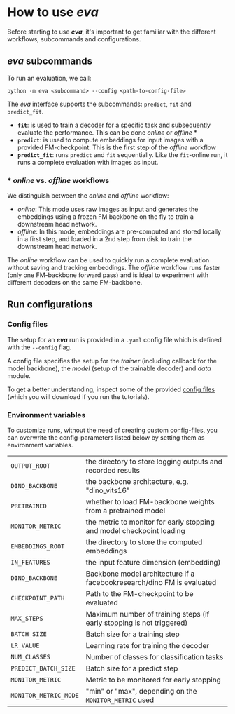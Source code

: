 # How to use *eva*

Before starting to use ***eva***, it's important to get familiar with the different workflows, subcommands and configurations.


## *eva* subcommands

To run an evaluation, we call:
```
python -m eva <subcommand> --config <path-to-config-file>
```

The *eva* interface supports the subcommands: `predict`, `fit` and `predict_fit`.

 - **`fit`**: is used to train a decoder for a specific task and subsequently evaluate the performance. This can be done *online* or *offline* \*
- **`predict`**: is used to compute embeddings for input images with a provided FM-checkpoint. This is the first step of the *offline* workflow
- **`predict_fit`**: runs `predict` and `fit` sequentially. Like the `fit`-online run, it runs a complete evaluation with images as input.

### \* *online* vs. *offline* workflows

We distinguish between the *online* and *offline* workflow:

- *online*: This mode uses raw images as input and generates the embeddings using a frozen FM backbone on the fly to train a downstream head network.
- *offline*: In this mode, embeddings are pre-computed and stored locally in a first step, and loaded in a 2nd step from disk to train the downstream head network.

The *online* workflow can be used to quickly run a complete evaluation without saving and tracking embeddings. The *offline* workflow runs faster (only one FM-backbone forward pass) and is ideal to experiment with different decoders on the same FM-backbone.


## Run configurations

### Config files

The setup for an ***eva*** run is provided in a `.yaml` config file which is defined with the `--config` flag.

A config file specifies the setup for the *trainer* (including callback for the model backbone), the *model* (setup of the trainable decoder) and *data* module. 

To get a better understanding, inspect some of the provided [config files](https://github.com/kaiko-ai/eva/tree/main/configs/vision) (which you will download if you run the tutorials).


### Environment variables

To customize runs, without the need of creating custom config-files, you can overwrite the config-parameters listed below by setting them as environment variables.

|                         |                           |
|-------------------------|---------------------------|
| `OUTPUT_ROOT`            | the directory to store logging outputs and recorded results |
| `DINO_BACKBONE`          | the backbone architecture, e.g. "dino_vits16" |
| `PRETRAINED`             | whether to load FM-backbone weights from a pretrained model |
| `MONITOR_METRIC`         | the metric to monitor for early stopping and model checkpoint loading |
| `EMBEDDINGS_ROOT`        | the directory to store the computed embeddings |
| `IN_FEATURES`            | the input feature dimension (embedding)           |
| `DINO_BACKBONE`          | Backbone model architecture if a facebookresearch/dino FM is evaluated |
| `CHECKPOINT_PATH`        | Path to the FM-checkpoint to be evaluated           |
| `MAX_STEPS`             | Maximum number of training steps (if early stopping is not triggered) |
| `BATCH_SIZE`             | Batch size for a training step |
| `LR_VALUE`             | Learning rate for training the decoder |
| `NUM_CLASSES`             | Number of classes for classification tasks |
| `PREDICT_BATCH_SIZE`             | Batch size for a predict step |
| `MONITOR_METRIC`             | Metric to be monitored for early stopping |
| `MONITOR_METRIC_MODE`             | "min" or "max", depending on the `MONITOR_METRIC` used |
